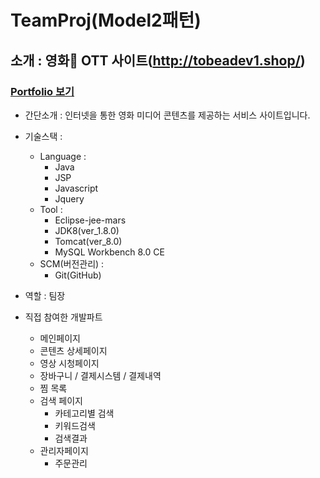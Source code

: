 # TeamProj(Model2패턴)
## 소개 : 영화🎥 OTT 사이트(http://tobeadev1.shop/) <br>
### <a href="팀프로젝트1.pdf">Portfolio 보기</a>

- 간단소개 : 인터넷을 통한 영화 미디어 콘텐츠를 제공하는 서비스 사이트입니다.

- 기술스택 :
  + Language : 
    * Java
    * JSP
    * Javascript
    * Jquery
  + Tool : 
    * Eclipse-jee-mars
    * JDK8(ver_1.8.0)
    * Tomcat(ver_8.0)
    * MySQL Workbench 8.0 CE
  + SCM(버전관리) :
    * Git(GitHub)

- 역할 : 팀장
- 직접 참여한 개발파트
  + 메인페이지<br>
  + 콘텐츠 상세페이지<br>
  + 영상 시청페이지<br>
  + 장바구니 / 결제시스템 / 결제내역<br>
  + 찜 목록<br>
  + 검색 페이지<br>
    * 카테고리별 검색<br>
    * 키워드검색<br>
    * 검색결과<br>
  + 관리자페이지<br>
    * 주문관리<br>
